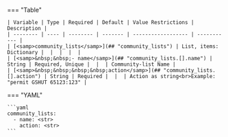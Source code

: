 === "Table"

    | Variable | Type | Required | Default | Value Restrictions | Description |
    | -------- | ---- | -------- | ------- | ------------------ | ----------- |
    | [<samp>community_lists</samp>](## "community_lists") | List, items: Dictionary |  |  |  |  |
    | [<samp>&nbsp;&nbsp;- name</samp>](## "community_lists.[].name") | String | Required, Unique |  |  | Community-list Name |
    | [<samp>&nbsp;&nbsp;&nbsp;&nbsp;action</samp>](## "community_lists.[].action") | String | Required |  |  | Action as string<br>Example: "permit GSHUT 65123:123" |

=== "YAML"

    ```yaml
    community_lists:
      - name: <str>
        action: <str>
    ```
